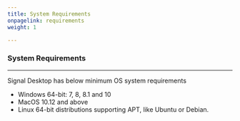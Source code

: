 ```yaml
---
title: System Requirements
onpagelink: requirements
weight: 1

---
```


### System Requirements
-------------------

Signal Desktop has below minimum OS system requirements

- Windows 64-bit: 7, 8, 8.1 and 10
- MacOS 10.12 and above
- Linux 64-bit distributions supporting APT, like Ubuntu or Debian.
 
